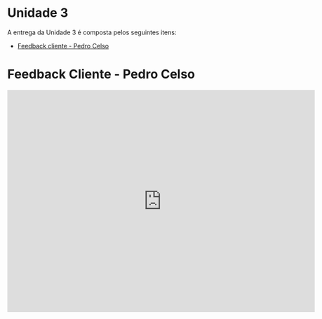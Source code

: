 # Unidade 3

A entrega da Unidade 3 é composta pelos seguintes itens:

- [Feedback cliente - Pedro Celso](#vídeo-de-apresentação)

# Feedback Cliente - Pedro Celso
<iframe width="701" height="507" src="https://www.youtube.com/embed/1qcBLC8nh90" title="YouTube video player" frameborder="0" allow="accelerometer; autoplay; clipboard-write; encrypted-media; gyroscope; picture-in-picture; web-share" allowfullscreen></iframe>